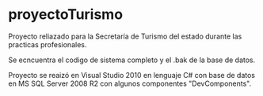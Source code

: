 proyectoTurismo
===============

Proyecto reliazado para la Secretaría de Turismo del estado
durante las practicas profesionales.

Se ecncuentra el codigo de sistema completo y el .bak de la base de datos.

Proyecto se reaizó en Visual Studio 2010 en lenguaje C# con base de datos en MS SQL Server 2008 R2 con algunos componentes "DevComponents".
